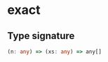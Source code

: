# exact

## Type signature

<!-- prettier-ignore-start -->
```typescript
(n: any) => (xs: any) => any[]
```
<!-- prettier-ignore-end -->
